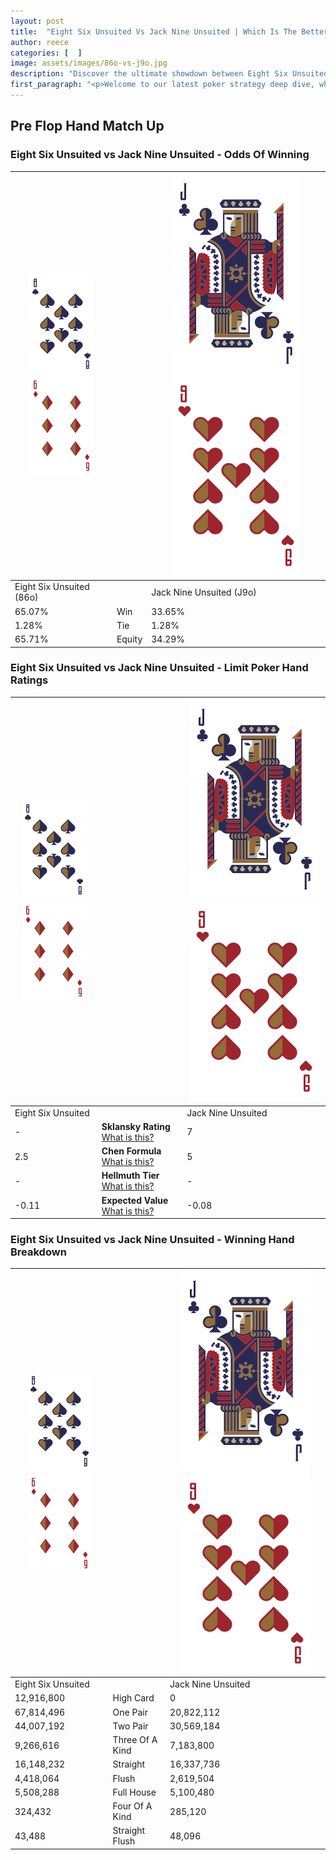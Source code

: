 ```yaml
---
layout: post
title:  "Eight Six Unsuited Vs Jack Nine Unsuited | Which Is The Better Hand In Poker? A Complete Guide"
author: reece
categories: [  ]
image: assets/images/86o-vs-j9o.jpg
description: "Discover the ultimate showdown between Eight Six Unsuited and Jack Nine Unsuited in poker! Uncover the odds, strategies, and scenarios where one hand triumphs over the other. Get ready to up your poker game with this thrilling analysis."
first_paragraph: "<p>Welcome to our latest poker strategy deep dive, where we're pitting two distinct hands against each other in a high-stakes showdown: Eight Six Unsuited vs Jack Nine Unsuited.</p><p>In the dynamic world of poker, every decision counts, and knowing which hand holds the upper hand is key to your success at the table.</p><p>In this article, we'll dissect these two hands, explore the scenarios where one dominates the other, and equip you with the knowledge to make strategic choices that can tip the odds in your favor.</p><p>Get ready to unravel the intriguing dynamics of these poker hands and elevate your game to new heights.</p>"
---
```




[comment]: # (sp0)

## Pre Flop Hand Match Up

<div class="table hand-ratings" markdown="1"> 



### Eight Six Unsuited vs Jack Nine Unsuited - Odds Of Winning


    
| ![image info](assets/images/hand1/8.png) ![image info](assets/images/hand1/6o.png) |  | ![image info](assets/images/hand2/J.png) ![image info](assets/images/hand2/9o.png) |
| -------- | -------- | -------- |
| Eight Six Unsuited (86o) |  | Jack Nine Unsuited (J9o) |
| 65.07% | Win | 33.65% |
| 1.28% | Tie | 1.28% |
| 65.71% | Equity | 34.29% |




[comment]: # (sp1)



### Eight Six Unsuited vs Jack Nine Unsuited - Limit Poker Hand Ratings


    
| ![image info](assets/images/hand1/8.png) ![image info](assets/images/hand1/6o.png) |  | ![image info](assets/images/hand2/J.png) ![image info](assets/images/hand2/9o.png) |
| -------- | -------- | -------- |
| Eight Six Unsuited |  | Jack Nine Unsuited |
| - | **Sklansky Rating** [What is this?](/sklansky-rating-explained) | 7 |
| 2.5 | **Chen Formula** [What is this?](/chen-formula-explained) | 5 |
| - | **Hellmuth Tier** [What is this?](/Hellmuth-tier-explained) | - |
| -0.11 | **Expected Value** [What is this?](/expected-value-explained) | -0.08 |




[comment]: # (sp2)



### Eight Six Unsuited vs Jack Nine Unsuited - Winning Hand Breakdown


    
| ![image info](assets/images/hand1/8.png) ![image info](assets/images/hand1/6o.png) |  | ![image info](assets/images/hand2/J.png) ![image info](assets/images/hand2/9o.png) |
| -------- | -------- | -------- |
| Eight Six Unsuited |  | Jack Nine Unsuited |
| 12,916,800 | High Card | 0 |
| 67,814,496 | One Pair | 20,822,112 |
| 44,007,192 | Two Pair | 30,569,184 |
| 9,266,616 | Three Of A Kind | 7,183,800 |
| 16,148,232 | Straight | 16,337,736 |
| 4,418,064 | Flush | 2,619,504 |
| 5,508,288 | Full House | 5,100,480 |
| 324,432 | Four Of A Kind | 285,120 |
| 43,488 | Straight Flush | 48,096 |




[comment]: # (sp3)



</div>

[comment]: # (sp4)



[comment]: # (sp5)

